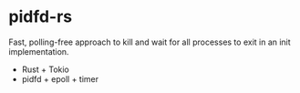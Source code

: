 # pidfd-rs

Fast, polling-free approach to kill and wait for all processes to exit in an init implementation.

- Rust + Tokio
- pidfd + epoll + timer
